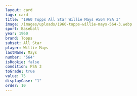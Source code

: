 ```yaml
---
layout: card
tags: card
title: "1960 Topps All Star Willie Mays #564 PSA 3"
image: /images/uploads/1960-topps-willie-mays-564-3.webp
sport: Baseball
year: 1960
brand: Topps
subset: All Star
player: Willie Mays
lastName: Mays
number: "564"
isRookie: false
condition: PSA 3
toGrade: true
value: 75
displayCase: "1"
order: 10
---
```

